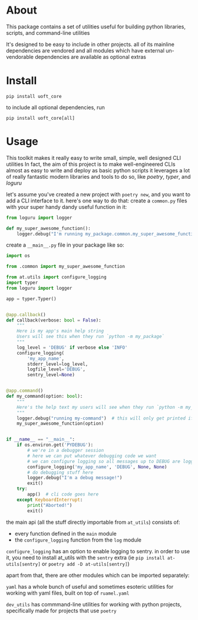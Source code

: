# About

This package contains a set of utilities useful for building python libraries, scripts, and command-line utilities

It's designed to be easy to include in other projects. all of its mainline dependencies are vendored and all modules which have external un-vendorable dependencies are available as optional extras

# Install

```
pip install uoft_core
```

to include all optional dependencies, run

```
pip install uoft_core[all]
```

# Usage

This toolkit makes it really easy to write small, simple, well designed CLI utilities
In fact, the aim of this project is to make well-engineered CLIs almost as easy to write and deploy as basic python scripts
it leverages a lot of really fantastic modern libraries and tools to do so, like *poetry*, *typer*, and *loguru*

let's assume you've created a new project with `poetry new`, and you want to add a CLI interface to it. here's one way to do that:
create a `common.py` files with your super handy dandy useful function in it:
```python
from loguru import logger

def my_super_awesome_function():
    logger.debug("I'm running my_package.common.my_super_awesome_function!")

```

create a `__main__.py` file in your package like so:
```python
import os

from .common import my_super_awesome_function

from at.utils import configure_logging
import typer
from loguru import logger

app = typer.Typer()


@app.callback()
def callback(verbose: bool = False):
    """
    Here is my app's main help string
    Users will see this when they run `python -m my_package`
    """
    log_level = 'DEBUG' if verbose else 'INFO'
    configure_logging(
        'my_app_name', 
        stderr_level=log_level, 
        logfile_level='DEBUG', 
        sentry_level=None)


@app.command()
def my_command(option: bool):
    """
    Here's the help text my users will see when they run `python -m my_package my-command -h`
    """
    logger.debug("running my-command")  # this will only get printed if the --verbose flag is set
    my_super_awesome_function(option)


if __name__ == "__main__":
    if os.environ.get('PYDEBUG'):
        # we're in a debugger session
        # here we can put whatever debugging code we want
        # we can configure logging so all messages up to DEBUG are logged to stderr, and nothing gets logged to file:
        configure_logging('my_app_name', 'DEBUG', None, None)
        # do debugging stuff here
        logger.debug("I'm a debug message!")
        exit()
    try:
        app()  # cli code goes here
    except KeyboardInterrupt:
        print("Aborted!")
        exit()

```

the main api (all the stuff directly importable from `at_utils`) consists of:
- every function defined in the `main` module
- the `configure_logging` function from the `log` module

`configure_logging` has an option to enable logging to sentry. in order to use it, you need to install at_utils with the `sentry` extra (ie `pip install at-utils[sentry]` or `poetry add -D at-utils[sentry]`)

apart from that, there are other modules which can be imported separately:

`yaml` has a whole bunch of useful and sometimes esoteric utilities for working with yaml files, built on top of `ruamel.yaml`

`dev_utils` has commmand-line utilities for working with python projects, specifically made for projects that use `poetry`